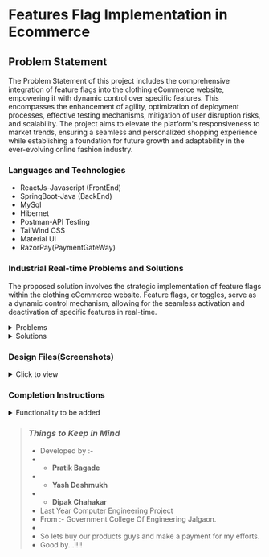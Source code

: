 ﻿# Features Flag Implementation in Ecommerce

## Problem Statement

The Problem Statement of this project includes the comprehensive integration of feature flags into the clothing eCommerce website, empowering it with dynamic control over specific features. This encompasses the enhancement of agility, optimization of deployment processes, effective testing mechanisms, mitigation of user disruption risks, and scalability. The project aims to elevate the platform's responsiveness to market trends, ensuring a seamless and personalized shopping experience while establishing a foundation for future growth and adaptability in the ever-evolving online fashion industry.

### Languages and Technologies
- ReactJs-Javascript (FrontEnd)
- SpringBoot-Java (BackEnd)
- MySql
- Hibernet
- Postman-API Testing
- TailWind CSS
- Material UI
- RazorPay(PaymentGateWay)

### Industrial Real-time Problems and Solutions
 The proposed solution involves the strategic implementation of feature flags within the clothing eCommerce website. Feature flags, or toggles, serve as a dynamic control mechanism, allowing for the seamless activation and deactivation of specific features in real-time.
<details>
<summary>Problems</summary>
  
- **Risky Feature Releases:** New features can introduce bugs or unintended consequences, impacting user experience and potentially leading to revenue loss.
- **Limited Experimentation:** Evaluating the effectiveness of new features or design changes can be difficult without the ability to conduct controlled experiments and gather data.
- **Risk of User Disruption:** Making changes to a live eCommerce website can introduce the risk of user disruption or dissatisfaction. Without a feature flagging system, implementing new features or updates becomes a high-stakes endeavor..
- **Inefficient Development Processes:** Managing multiple feature branches and release schedules can introduce complexity and overhead, reducing developer productivity.
</details>

<details>
<summary>Solutions</summary>
 This solution addresses the identified challenges by:
  
- **Enhancing Agility:** Introducing feature flags in both frontend and backend to enable rapid adjustments to the website's functionalities, ensuring quick adaptation to changing market trends and consumer preferences.
- **Optimizing Deployment Processes:** Facilitating efficient and controlled feature rollouts, minimizing downtime and complexities associated with traditional deployment methods.
- **Enabling Effective Testing:** Providing a framework for comprehensive A/B testing and phased feature releases, allowing for data-driven decision-making and optimal user experience refinement.
- **Mitigating User Disruption:** Minimizing the risk of user disruption by allowing features to be activated or deactivated seamlessly, ensuring a smooth and reliable user experience during updates.
- **Promoting Scalability:** Introducing a scalable feature management system to accommodate the growth of the eCommerce platform and efficiently manage new features as the website expands.

</details>

### Design Files(Screenshots)
<details>
<summary>Click to view</summary>

-  **Admin Page** ![Admin Page](https://github.com/PRATIKBAGADE1/Features-Flag-In-Ecommerce/blob/main/assets/admin.png)
- **Order Treaking**  ![Order Treaking](https://github.com/PRATIKBAGADE1/Features-Flag-In-Ecommerce/blob/main/assets/order_treaking.png)
- **Customer Order List** ![](https://github.com/PRATIKBAGADE1/Features-Flag-In-Ecommerce/blob/main/assets/productlist.png)
- ![]()
- ![]()


</details>

### Completion Instructions

<details>
<summary>Functionality to be added</summary>
<br/>

The Website must have the following functionalities

- Initially,
  - Score should be `0` and time should be `60` sec
  - The image to be matched should have the src attribute value as the value of the key `imageUrl` from the first object in **imagesList** provided
  - The **Fruits** tab should be active and the thumbnails with **FRUIT** as their category should be displayed

  - Score is incremented by one
  - The new image to be matched should be generated randomly among the value of the key `imageUrl` from **imagesList** provided

- When the timer reached `0` sec, then the game should end, and the [Scorecard]() view should be displayed
- The App is provided with `tabsList`. It consists of a list of tabItem objects with the following properties in each tabItem object

  |     Key     | Data Type |
  | :---------: | :-------: |
  |    tabId    |  String   |
  | displayText |  String   |

- The App is provided with `imagesList`. It consists of a list of imageItem objects with the following properties in each imageItem object

  |     Key      | Data Type |
  | :----------: | :-------: |
  |      id      |  String   |
  |   imageUrl   |  String   |
  | thumbnailUrl |  String   |
  |   category   |  String   |

</details>


</details>





> ### _Things to Keep in Mind_
> - Developed by :-
>  - - **Pratik Bagade**
> - - **Yash Deshmukh**
>  - - **Dipak Chahakar**
> - Last Year Computer Engineering Project
> - From :- Government College Of Engineering Jalgaon.
> - 
> - So lets buy our products guys and make a payment for my efforts.
> - Good by...!!!!

